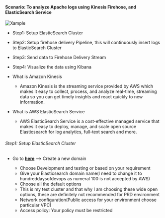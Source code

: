 #### Scenario: To analyze Apache logs using Kinesis Firehose, and ElasticSearch Service

![**Xample**](https://miro.medium.com/max/700/1*8sWVykRRIga2R8YnXdNeWA.jpeg)

* Step1: Setup ElasticSearch Cluster

* Step2: Setup firehose delivery Pipeline, this will continuously insert logs to ElasticSearch Cluster

* Step3: Send data to Firehose Delivery Stream

* Step4: Visualize the data using Kibana

* What is Amazon Kinesis

    * Amazon Kinesis is the streaming service provided by AWS which makes it easy to collect, process, and analyze real-time, streaming data so you can get timely insights and react quickly to new information.

* What is AWS ElasticSearch Service

    * AWS ElasticSearch Service is a cost-effective managed service that makes it easy to deploy, manage, and scale open source Elasticsearch for log analytics, full-text search and more.

###### Step1: Setup ElasticSearch Cluster

* Go to [**here**](https://us-west-2.console.aws.amazon.com/es/) --> Create a new domain

    * Choose Development and testing or based on your requirement
    * Give your Elasticsearch domain name(I need to change it to hundreddaysofdevops as numeral 100 is not accepted by AWS) 
    * Choose all the default options
    * This is my test cluster and that why I am choosing these wide open options, these are definitely not recommended for PRD environment
    * Network configuration(Public access for your environment choose particular VPC)
    * Access policy: Your policy must be restricted
